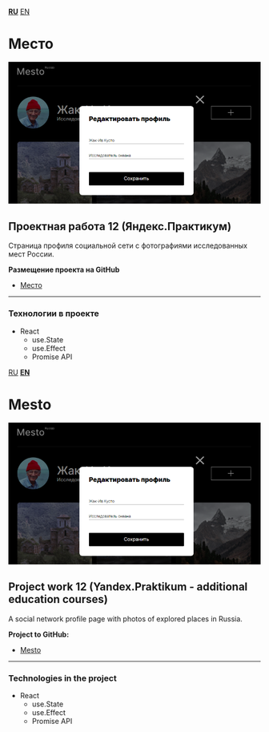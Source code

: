**[RU](#Место)** [EN](#Mesto)

# Место

<div align="center">
<img src="https://github.com/AlexandrIdVy/mesto/blob/main/src/images/demo.png">
</div>

## Проектная работа 12 (Яндекс.Практикум)

Страница профиля социальной сети с фотографиями исследованных мест России.

**Размещение проекта на GitHub**

* [Место](https://alexandridvy.github.io/react-mesto-auth/)

---
### Технологии в проекте

* React
  * use.State
  * use.Effect
  * Promise API


[RU](#Место) **[EN](#Mesto)**

# Mesto

<div align="center">
<img src="https://github.com/AlexandrIdVy/mesto/blob/main/src/images/demo.png">
</div>

## Project work 12 (Yandex.Praktikum - additional education courses)

A social network profile page with photos of explored places in Russia.

**Project to GitHub:**

* [Mesto](https://alexandridvy.github.io/react-mesto-auth/)

---
### Technologies in the project

* React
  * use.State
  * use.Effect
  * Promise API
